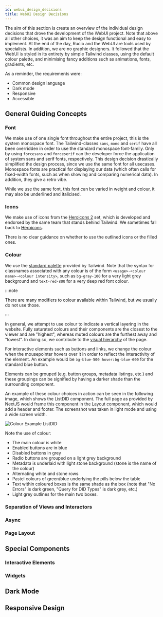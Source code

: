 ```yaml
---
id: webui_design_decisions
title: WebUI Design Decisions
---
```


The aim of this section is create an overview of the individual design decisions
that drove the development of the WebUI project. Note that above all other
choices, it was an aim to keep the design functional and easy to implement. At
the end of the day, Rucio and the WebUI are tools used by specialists. In
addition, we are no graphic designers. It followed that the WebUI is styled in
its entirety by simple Tailwind classes, using the default colour palette, and
minimising fancy additions such as animations, fonts, gradients, etc.

As a reminder, the requirements were:

- Common design language
- Dark mode
- Responsive
- Accessible

## General Guiding Concepts

### Font

We make use of one single font throughout the entire project, this is the system
monospace font. The Tailwind-classes `sans`, `mono` and `serif` have all been
overridden in order to use the standard monospace font-family. Only by using
`forcesans` and `forceserif` can the developer force the application of system
sans and serif fonts, respectively. This design decision drastically simplified
the design process, since we use the same font for all usecases. Monospace fonts
are practical for displaying our data (which often calls for fixed-width fonts,
such as when showing and comparing numerical data). In addition, they give a
retro vibe.

While we use the same font, this font can be varied in weight and colour, it may
also be underlined and italicised.

### Icons

We make use of icons from the [Heroicons
2](https://react-icons.github.io/react-icons/icons?name=hi2) set, which is
developed and endorsed by the same team that stands behind Tailwind.  We
sometimes fall back to
[Heroicons](https://react-icons.github.io/react-icons/icons?name=hi).

There is no clear guidance on whether to use the outlined icons or the filled
ones.

### Colour

We use the [standard palette](https://tailwindcss.com/docs/customizing-colors)
provided by Tailwind. Note that the syntax for classnames associated with any
colour is of the form `<usage>-<colour name>-<colour intensity>`, such as
`bg-gray-100` for a very light grey background and `text-red-800` for a very
deep red font colour.

:::note

There are many modifiers to colour available within Tailwind, but we usually do
not use those.

:::

In general, we attempt to use colour to indicate a vertical layering in the
website. Fully saturated colours and their components are the closest to the
viewer and are "highest", whereas muted colours are the furthest away and
"lowest". In doing so, we contribute to the [visual
hierarchy](https://www.interaction-design.org/literature/topics/visual-hierarchy)
of the page.

For interactive elements such as buttons and links, we change the colour when
the mousepointer hovers over it in order to reflect the interactivity of the
element. An example would be `bg-blue-500 hover:bg-blue-600` for the standard
blue button.

Elements can be grouped (e.g. button groups, metadata listings, etc.) and these
groupings can be signified by having a darker shade than the surrounding
component. 

An example of these colour choices in action can be seen in the following image,
which shows the ListDID component. The full page as provided by NextJS would
frame this component in the Layout component, which would add a header and
footer. The screenshot was taken in light mode and using a wide screen width.

![Colour Example ListDID](/img/webui/ListDID.png)

Note the use of colour:
- The main colour is white
- Enabled buttons are in blue
- Disabled buttons in grey
- Radio buttons are grouped on a light grey background
- Metadata is underlaid with light stone background (stone is the name of the colour)
- Alternating white and stone rows
- Pastel colours of green/blue underlying the pills below the table
- Text within coloured boxes is the same shade as the box (note that "No Errors" is dark green, "Query for DID Types" is dark grey, etc.)
- Light grey outlines for the main two boxes.



### Separation of Views and Interactors

### Async

### Page Layout

## Special Components

### Interactive Elements

### Widgets




## Dark Mode

## Responsive Design


